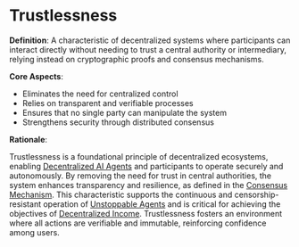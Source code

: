 # Trustlessness

**Definition**: A characteristic of decentralized systems where participants can interact directly without needing to trust a central authority or intermediary, relying instead on cryptographic proofs and consensus mechanisms.

**Core Aspects**:
- Eliminates the need for centralized control
- Relies on transparent and verifiable processes
- Ensures that no single party can manipulate the system
- Strengthens security through distributed consensus

**Rationale**:

Trustlessness is a foundational principle of decentralized ecosystems, enabling [Decentralized AI Agents](decentralized-AI-Agent.md) and participants to operate securely and autonomously. By removing the need for trust in central authorities, the system enhances transparency and resilience, as defined in the [Consensus Mechanism](consensus-mechanism.md). This characteristic supports the continuous and censorship-resistant operation of [Unstoppable Agents](unstoppable-agents.md) and is critical for achieving the objectives of [Decentralized Income](decentralized-income.md). Trustlessness fosters an environment where all actions are verifiable and immutable, reinforcing confidence among users. 